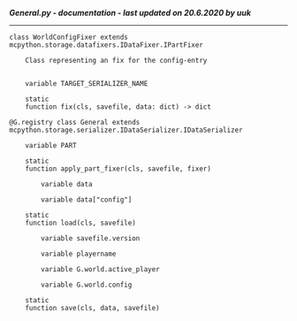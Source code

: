 ***General.py - documentation - last updated on 20.6.2020 by uuk***
___

    class WorldConfigFixer extends mcpython.storage.datafixers.IDataFixer.IPartFixer
        
        Class representing an fix for the config-entry


        variable TARGET_SERIALIZER_NAME

        static
        function fix(cls, savefile, data: dict) -> dict

    @G.registry class General extends mcpython.storage.serializer.IDataSerializer.IDataSerializer

        variable PART

        static
        function apply_part_fixer(cls, savefile, fixer)

            variable data

            variable data["config"]

        static
        function load(cls, savefile)

            variable savefile.version

            variable playername

            variable G.world.active_player

            variable G.world.config

        static
        function save(cls, data, savefile)